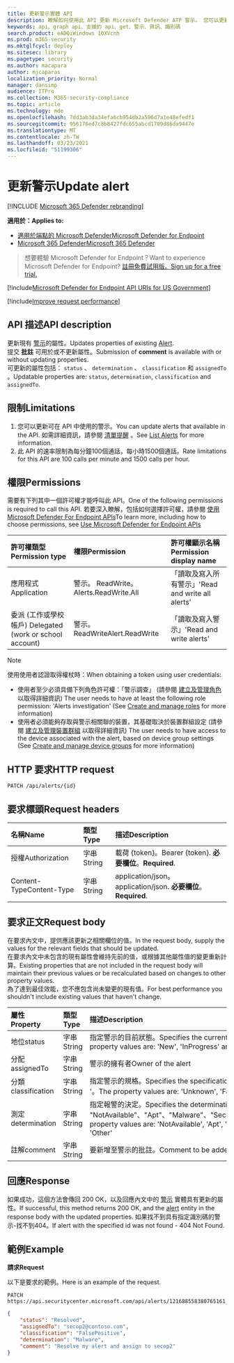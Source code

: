 ```yaml
---
title: 更新警示實體 API
description: 瞭解如何使用此 API 更新 Microsoft Defender ATP 警示。 您可以更新狀態、判斷、分類及分配屬性。
keywords: api、graph api、支援的 api、get、警示、資訊、識別碼
search.product: eADQiWindows 10XVcnh
ms.prod: m365-security
ms.mktglfcycl: deploy
ms.sitesec: library
ms.pagetype: security
ms.author: macapara
author: mjcaparas
localization_priority: Normal
manager: dansimp
audience: ITPro
ms.collection: M365-security-compliance
ms.topic: article
ms.technology: mde
ms.openlocfilehash: 7dd3ab3da34efa6cb954db2a596d7a1e48efedf1
ms.sourcegitcommit: 956176ed7c8b8427fdc655abcd1709d86da9447e
ms.translationtype: MT
ms.contentlocale: zh-TW
ms.lasthandoff: 03/23/2021
ms.locfileid: "51199306"
---
```

# <a name="update-alert"></a><span data-ttu-id="3a19e-105">更新警示</span><span class="sxs-lookup"><span data-stu-id="3a19e-105">Update alert</span></span>

[!INCLUDE [Microsoft 365 Defender rebranding](../../includes/microsoft-defender.md)]

<span data-ttu-id="3a19e-106">**適用於：**</span><span class="sxs-lookup"><span data-stu-id="3a19e-106">**Applies to:**</span></span>
- [<span data-ttu-id="3a19e-107">適用於端點的 Microsoft Defender</span><span class="sxs-lookup"><span data-stu-id="3a19e-107">Microsoft Defender for Endpoint</span></span>](https://go.microsoft.com/fwlink/?linkid=2154037)
- [<span data-ttu-id="3a19e-108">Microsoft 365 Defender</span><span class="sxs-lookup"><span data-stu-id="3a19e-108">Microsoft 365 Defender</span></span>](https://go.microsoft.com/fwlink/?linkid=2118804)

> <span data-ttu-id="3a19e-109">想要體驗 Microsoft Defender for Endpoint？</span><span class="sxs-lookup"><span data-stu-id="3a19e-109">Want to experience Microsoft Defender for Endpoint?</span></span> [<span data-ttu-id="3a19e-110">註冊免費試用版。</span><span class="sxs-lookup"><span data-stu-id="3a19e-110">Sign up for a free trial.</span></span>](https://www.microsoft.com/microsoft-365/windows/microsoft-defender-atp?ocid=docs-wdatp-exposedapis-abovefoldlink) 

[!include[Microsoft Defender for Endpoint API URIs for US Government](../../includes/microsoft-defender-api-usgov.md)]

[!include[Improve request performance](../../includes/improve-request-performance.md)]


## <a name="api-description"></a><span data-ttu-id="3a19e-111">API 描述</span><span class="sxs-lookup"><span data-stu-id="3a19e-111">API description</span></span>
<span data-ttu-id="3a19e-112">更新現有 [警示](alerts.md)的屬性。</span><span class="sxs-lookup"><span data-stu-id="3a19e-112">Updates properties of existing [Alert](alerts.md).</span></span>
<br><span data-ttu-id="3a19e-113">提交 **批註** 可用於或不更新屬性。</span><span class="sxs-lookup"><span data-stu-id="3a19e-113">Submission of **comment** is available with or without updating properties.</span></span>
<br><span data-ttu-id="3a19e-114">可更新的屬性包括： ```status``` 、 ```determination``` 、 ```classification``` 和 ```assignedTo``` 。</span><span class="sxs-lookup"><span data-stu-id="3a19e-114">Updatable properties are: ```status```, ```determination```, ```classification``` and ```assignedTo```.</span></span>


## <a name="limitations"></a><span data-ttu-id="3a19e-115">限制</span><span class="sxs-lookup"><span data-stu-id="3a19e-115">Limitations</span></span>
1. <span data-ttu-id="3a19e-116">您可以更新可在 API 中使用的警示。</span><span class="sxs-lookup"><span data-stu-id="3a19e-116">You can update alerts that available in the API.</span></span> <span data-ttu-id="3a19e-117">如需詳細資訊，請參閱 [清單提醒](get-alerts.md) 。</span><span class="sxs-lookup"><span data-stu-id="3a19e-117">See [List Alerts](get-alerts.md) for more information.</span></span>
2. <span data-ttu-id="3a19e-118">此 API 的速率限制為每分鐘100個通話，每小時1500個通話。</span><span class="sxs-lookup"><span data-stu-id="3a19e-118">Rate limitations for this API are 100 calls per minute and 1500 calls per hour.</span></span>


## <a name="permissions"></a><span data-ttu-id="3a19e-119">權限</span><span class="sxs-lookup"><span data-stu-id="3a19e-119">Permissions</span></span>
<span data-ttu-id="3a19e-120">需要有下列其中一個許可權才能呼叫此 API。</span><span class="sxs-lookup"><span data-stu-id="3a19e-120">One of the following permissions is required to call this API.</span></span> <span data-ttu-id="3a19e-121">若要深入瞭解，包括如何選擇許可權，請參閱 [使用 Microsoft Defender For Endpoint APIs](apis-intro.md)</span><span class="sxs-lookup"><span data-stu-id="3a19e-121">To learn more, including how to choose permissions, see [Use Microsoft Defender for Endpoint APIs](apis-intro.md)</span></span>

<span data-ttu-id="3a19e-122">許可權類型</span><span class="sxs-lookup"><span data-stu-id="3a19e-122">Permission type</span></span> |   <span data-ttu-id="3a19e-123">權限</span><span class="sxs-lookup"><span data-stu-id="3a19e-123">Permission</span></span>  |   <span data-ttu-id="3a19e-124">許可權顯示名稱</span><span class="sxs-lookup"><span data-stu-id="3a19e-124">Permission display name</span></span>
:---|:---|:---
<span data-ttu-id="3a19e-125">應用程式</span><span class="sxs-lookup"><span data-stu-id="3a19e-125">Application</span></span> |   <span data-ttu-id="3a19e-126">警示。 ReadWrite。</span><span class="sxs-lookup"><span data-stu-id="3a19e-126">Alerts.ReadWrite.All</span></span> |  <span data-ttu-id="3a19e-127">「讀取及寫入所有警示」</span><span class="sxs-lookup"><span data-stu-id="3a19e-127">'Read and write all alerts'</span></span>
<span data-ttu-id="3a19e-128">委派 (工作或學校帳戶) </span><span class="sxs-lookup"><span data-stu-id="3a19e-128">Delegated (work or school account)</span></span> | <span data-ttu-id="3a19e-129">警示。 ReadWrite</span><span class="sxs-lookup"><span data-stu-id="3a19e-129">Alert.ReadWrite</span></span> | <span data-ttu-id="3a19e-130">「讀取及寫入警示」</span><span class="sxs-lookup"><span data-stu-id="3a19e-130">'Read and write alerts'</span></span>

>[!Note]
> <span data-ttu-id="3a19e-131">使用使用者認證取得權杖時：</span><span class="sxs-lookup"><span data-stu-id="3a19e-131">When obtaining a token using user credentials:</span></span>
>- <span data-ttu-id="3a19e-132">使用者至少必須具備下列角色許可權：「警示調查」 (請參閱 [建立及管理角色](user-roles.md) 以取得詳細資訊) </span><span class="sxs-lookup"><span data-stu-id="3a19e-132">The user needs to have at least the following role permission: 'Alerts investigation' (See [Create and manage roles](user-roles.md) for more information)</span></span>
>- <span data-ttu-id="3a19e-133">使用者必須能夠存取與警示相關聯的裝置，其基礎取決於裝置群組設定 (請參閱 [建立及管理裝置群組](machine-groups.md) 以取得詳細資訊) </span><span class="sxs-lookup"><span data-stu-id="3a19e-133">The user needs to have access to the device associated with the alert, based on device group settings (See [Create and manage device groups](machine-groups.md) for more information)</span></span>

## <a name="http-request"></a><span data-ttu-id="3a19e-134">HTTP 要求</span><span class="sxs-lookup"><span data-stu-id="3a19e-134">HTTP request</span></span>
```
PATCH /api/alerts/{id}
```

## <a name="request-headers"></a><span data-ttu-id="3a19e-135">要求標頭</span><span class="sxs-lookup"><span data-stu-id="3a19e-135">Request headers</span></span>

<span data-ttu-id="3a19e-136">名稱</span><span class="sxs-lookup"><span data-stu-id="3a19e-136">Name</span></span> | <span data-ttu-id="3a19e-137">類型</span><span class="sxs-lookup"><span data-stu-id="3a19e-137">Type</span></span> | <span data-ttu-id="3a19e-138">描述</span><span class="sxs-lookup"><span data-stu-id="3a19e-138">Description</span></span>
:---|:---|:---
<span data-ttu-id="3a19e-139">授權</span><span class="sxs-lookup"><span data-stu-id="3a19e-139">Authorization</span></span> | <span data-ttu-id="3a19e-140">字串</span><span class="sxs-lookup"><span data-stu-id="3a19e-140">String</span></span> | <span data-ttu-id="3a19e-141">載荷 {token}。</span><span class="sxs-lookup"><span data-stu-id="3a19e-141">Bearer {token}.</span></span> <span data-ttu-id="3a19e-142">**必要欄位**。</span><span class="sxs-lookup"><span data-stu-id="3a19e-142">**Required**.</span></span>
<span data-ttu-id="3a19e-143">Content-Type</span><span class="sxs-lookup"><span data-stu-id="3a19e-143">Content-Type</span></span> | <span data-ttu-id="3a19e-144">字串</span><span class="sxs-lookup"><span data-stu-id="3a19e-144">String</span></span> | <span data-ttu-id="3a19e-145">application/json。</span><span class="sxs-lookup"><span data-stu-id="3a19e-145">application/json.</span></span> <span data-ttu-id="3a19e-146">**必要欄位**。</span><span class="sxs-lookup"><span data-stu-id="3a19e-146">**Required**.</span></span>


## <a name="request-body"></a><span data-ttu-id="3a19e-147">要求正文</span><span class="sxs-lookup"><span data-stu-id="3a19e-147">Request body</span></span>
<span data-ttu-id="3a19e-148">在要求內文中，提供應該更新之相關欄位的值。</span><span class="sxs-lookup"><span data-stu-id="3a19e-148">In the request body, supply the values for the relevant fields that should be updated.</span></span>
<br><span data-ttu-id="3a19e-149">在要求內文中未包含的現有屬性會維持先前的值，或根據其他屬性值的變更重新計算。</span><span class="sxs-lookup"><span data-stu-id="3a19e-149">Existing properties that are not included in the request body will maintain their previous values or be recalculated based on changes to other property values.</span></span> 
<br><span data-ttu-id="3a19e-150">為了達到最佳效能，您不應包含尚未變更的現有值。</span><span class="sxs-lookup"><span data-stu-id="3a19e-150">For best performance you shouldn't include existing values that haven't change.</span></span>

<span data-ttu-id="3a19e-151">屬性	</span><span class="sxs-lookup"><span data-stu-id="3a19e-151">Property</span></span> | <span data-ttu-id="3a19e-152">類型</span><span class="sxs-lookup"><span data-stu-id="3a19e-152">Type</span></span> | <span data-ttu-id="3a19e-153">描述</span><span class="sxs-lookup"><span data-stu-id="3a19e-153">Description</span></span>
:---|:---|:---
<span data-ttu-id="3a19e-154">地位</span><span class="sxs-lookup"><span data-stu-id="3a19e-154">status</span></span> | <span data-ttu-id="3a19e-155">字串</span><span class="sxs-lookup"><span data-stu-id="3a19e-155">String</span></span> | <span data-ttu-id="3a19e-156">指定警示的目前狀態。</span><span class="sxs-lookup"><span data-stu-id="3a19e-156">Specifies the current status of the alert.</span></span> <span data-ttu-id="3a19e-157">屬性值為： ' New '、' InProgress ' 和 ' 已解析」。</span><span class="sxs-lookup"><span data-stu-id="3a19e-157">The property values are: 'New', 'InProgress' and 'Resolved'.</span></span>
<span data-ttu-id="3a19e-158">分配</span><span class="sxs-lookup"><span data-stu-id="3a19e-158">assignedTo</span></span> | <span data-ttu-id="3a19e-159">字串</span><span class="sxs-lookup"><span data-stu-id="3a19e-159">String</span></span> | <span data-ttu-id="3a19e-160">警示的擁有者</span><span class="sxs-lookup"><span data-stu-id="3a19e-160">Owner of the alert</span></span>
<span data-ttu-id="3a19e-161">分類</span><span class="sxs-lookup"><span data-stu-id="3a19e-161">classification</span></span> | <span data-ttu-id="3a19e-162">字串</span><span class="sxs-lookup"><span data-stu-id="3a19e-162">String</span></span> | <span data-ttu-id="3a19e-163">指定警示的規格。</span><span class="sxs-lookup"><span data-stu-id="3a19e-163">Specifies the specification of the alert.</span></span> <span data-ttu-id="3a19e-164">屬性值為： ' Unknown '、' FalsePositive '、' TruePositive '。</span><span class="sxs-lookup"><span data-stu-id="3a19e-164">The property values are: 'Unknown', 'FalsePositive', 'TruePositive'.</span></span> 
<span data-ttu-id="3a19e-165">測定</span><span class="sxs-lookup"><span data-stu-id="3a19e-165">determination</span></span> | <span data-ttu-id="3a19e-166">字串</span><span class="sxs-lookup"><span data-stu-id="3a19e-166">String</span></span> | <span data-ttu-id="3a19e-167">指定報警的決定。</span><span class="sxs-lookup"><span data-stu-id="3a19e-167">Specifies the determination of the alert.</span></span> <span data-ttu-id="3a19e-168">屬性值為： "NotAvailable"、"Apt"、"Malware"、"SecurityPersonnel"、"SecurityTesting"、"UnwantedSoftware"、"Other"</span><span class="sxs-lookup"><span data-stu-id="3a19e-168">The property values are: 'NotAvailable', 'Apt', 'Malware', 'SecurityPersonnel', 'SecurityTesting', 'UnwantedSoftware', 'Other'</span></span>
<span data-ttu-id="3a19e-169">註解</span><span class="sxs-lookup"><span data-stu-id="3a19e-169">comment</span></span> | <span data-ttu-id="3a19e-170">字串</span><span class="sxs-lookup"><span data-stu-id="3a19e-170">String</span></span> | <span data-ttu-id="3a19e-171">要新增至警示的批註。</span><span class="sxs-lookup"><span data-stu-id="3a19e-171">Comment to be added to the alert.</span></span>

## <a name="response"></a><span data-ttu-id="3a19e-172">回應</span><span class="sxs-lookup"><span data-stu-id="3a19e-172">Response</span></span>
<span data-ttu-id="3a19e-173">如果成功，這個方法會傳回 200 OK，以及回應內文中的 [警示](alerts.md) 實體具有更新的屬性。</span><span class="sxs-lookup"><span data-stu-id="3a19e-173">If successful, this method returns 200 OK, and the [alert](alerts.md) entity in the response body with the updated properties.</span></span> <span data-ttu-id="3a19e-174">如果找不到具有指定識別碼的警示-找不到404。</span><span class="sxs-lookup"><span data-stu-id="3a19e-174">If alert with the specified id was not found - 404 Not Found.</span></span>


## <a name="example"></a><span data-ttu-id="3a19e-175">範例</span><span class="sxs-lookup"><span data-stu-id="3a19e-175">Example</span></span>

<span data-ttu-id="3a19e-176">**請求**</span><span class="sxs-lookup"><span data-stu-id="3a19e-176">**Request**</span></span>

<span data-ttu-id="3a19e-177">以下是要求的範例。</span><span class="sxs-lookup"><span data-stu-id="3a19e-177">Here is an example of the request.</span></span>

```http
PATCH https://api.securitycenter.microsoft.com/api/alerts/121688558380765161_2136280442
```

```json
{
    "status": "Resolved",
    "assignedTo": "secop2@contoso.com",
    "classification": "FalsePositive",
    "determination": "Malware",
    "comment": "Resolve my alert and assign to secop2"
}
```
